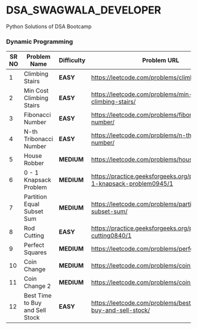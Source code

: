 # DSA_SWAGWALA_DEVELOPER
Python Solutions of DSA Bootcamp



### Dynamic Programming

| SR NO | Problem Name                    | Difficulty | Problem URL                              |
| ----- | ------------------------------- | ---------- | ---------------------------------------- |
| 1     | Climbing Stairs                 | **EASY**   | https://leetcode.com/problems/climbing-stairs/ |
| 2     | Min Cost Climbing Stairs        | **EASY**   | https://leetcode.com/problems/min-cost-climbing-stairs/ |
| 3     | Fibonacci Number                | **EASY**   | https://leetcode.com/problems/fibonacci-number/ |
| 4     | N-th Tribonacci Number          | **EASY**   | https://leetcode.com/problems/n-th-tribonacci-number/ |
| 5     | House Robber                    | **MEDIUM** | https://leetcode.com/problems/house-robber/ |
| 6     | 0 - 1 Knapsack Problem          | **MEDIUM** | https://practice.geeksforgeeks.org/problems/0-1-knapsack-problem0945/1 |
| 7     | Partition Equal Subset Sum      | **MEDIUM** | https://leetcode.com/problems/partition-equal-subset-sum/ |
| 8     | Rod Cutting                     | **EASY**   | https://practice.geeksforgeeks.org/problems/rod-cutting0840/1 |
| 9     | Perfect Squares                 | **MEDIUM** | https://leetcode.com/problems/perfect-squares/ |
| 10    | Coin Change                     | **MEDIUM** | https://leetcode.com/problems/coin-change/ |
| 11    | Coin Change 2                   | **MEDIUM** | https://leetcode.com/problems/coin-change-2/ |
| 12    | Best Time to Buy and Sell Stock | **EASY**   | https://leetcode.com/problems/best-time-to-buy-and-sell-stock/ |

